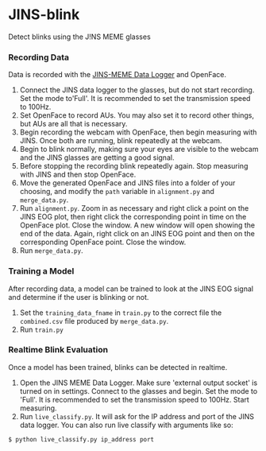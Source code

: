 # JINS-blink
Detect blinks using the J!NS MEME glasses

### Recording Data
Data is recorded with the [JINS-MEME Data Logger](https://github.com/jins-meme/ES_R-DataLogger-for-Windows/releases) and OpenFace.
1. Connect the JINS data logger to the glasses, but do not start recording. Set the mode to'Full'. It is recommended to set the transmission speed to 100Hz.
2. Set OpenFace to record AUs. You may also set it to record other things, but AUs are all that is necessary.
3. Begin recording the webcam with OpenFace, then begin measuring with JINS. Once both are running, blink repeatedly at the webcam.
4. Begin to blink normally, making sure your eyes are visible to the webcam and the JINS glasses are getting a good signal.
5. Before stopping the recording blink repeatedly again. Stop measuring with JINS and then stop OpenFace.
6. Move the generated OpenFace and JINS files into a folder of your choosing, and modify the `path` variable in `alignment.py` and `merge_data.py`.
7. Run `alignment.py`. Zoom in as necessary and right click a point on the JINS EOG plot, then right click the corresponding point in time on the OpenFace plot. Close the window. A new window will open showing the end of the data. Again, right click on an JINS EOG point and then on the corresponding OpenFace point. Close the window.
8. Run `merge_data.py`.

### Training a Model 
After recording data, a model can be trained to look at the JINS EOG signal and determine if the user is blinking or not.
1. Set the `training_data_fname` in `train.py` to the correct file the `combined.csv` file produced by `merge_data.py`.
2. Run `train.py`

### Realtime Blink Evaluation
Once a model has been trained, blinks can be detected in realtime.
1. Open the JINS MEME Data Logger. Make sure 'external output socket' is turned on in settings. Connect to the glasses and begin. Set the mode to 'Full'. It is recommended to set the transmission speed to 100Hz. Start measuring.
2. Run `live_classify.py`. It will ask for the IP address and port of the JINS data logger. You can also run live classify with arguments like so:
```sh
$ python live_classify.py ip_address port
```